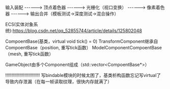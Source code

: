输入装配 ------> 顶点着色器 ------> 光栅化（视口变换） ------> 像素着色器 ------> 输出合并（模板测试→深度测试→混合操作）

ECS(实体对象系统):https://blog.csdn.net/qq_52855744/article/details/125802048

CompoentBase(基类，virtual void tick() = 0)
TransformComponent继承自CompoentBase（position, 重写tick函数）
ModelComponentCompoentBase（mesh, 重写tick函数）

GameObject由多个Component组成（std::vector<CompoentBase*>）


!!!!!!!!!!!!!!!!!!!!!!!!!!!
写bindable模块的时候太困了，基类析构函数忘记写virtual了导致内存泄漏（在每一帧读取纹理，很快内存就满了）
					